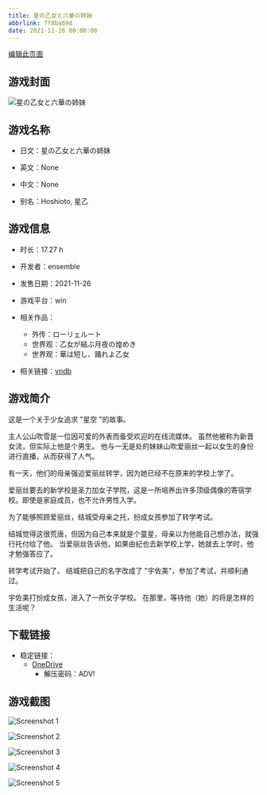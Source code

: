 ```yaml
---
title: 星の乙女と六華の姉妹
abbrlink: 7f8ba69d
date: 2021-11-26 00:00:00
---
```

[编辑此页面](https://github.com/ACG-3/ADV3-source/blob/main/source/_posts/games/%E6%98%9F%E3%81%AE%E4%B9%99%E5%A5%B3%E3%81%A8%E5%85%AD%E8%8F%AF%E3%81%AE%E5%A7%89%E5%A6%B9.md)

## 游戏封面

![星の乙女と六華の姉妹](https://pan.timero.xyz/onedrive/img_lib_001/%E6%98%9F%E3%81%AE%E4%B9%99%E5%A5%B3%E3%81%A8%E5%85%AD%E8%8F%AF%E3%81%AE%E5%A7%89%E5%A6%B9_cover.avif)


## 游戏名称

- 日文：星の乙女と六華の姉妹
- 英文：None
- 中文：None

- 别名：Hoshioto, 星乙


## 游戏信息

- 时长：17.27 h
- 开发者：ensemble
- 发售日期：2021-11-26
- 游戏平台：win
- 相关作品：
   - 外传：ローリェルート
   - 世界观：乙女が結ぶ月夜の煌めき
   - 世界观：華は短し、踊れよ乙女

- 相关链接：[vndb](https://vndb.org/v31700)


## 游戏简介

这是一个关于少女追求 "星空 "的故事。

主人公山吹雪是一位因可爱的外表而备受欢迎的在线流媒体。
虽然他被称为新晋女流，但实际上他是个男生。
他与一无是处的妹妹山吹爱丽丝一起以女生的身份进行直播，从而获得了人气。

有一天，他们的母亲强迫爱丽丝转学，因为她已经不在原来的学校上学了。

爱丽丝要去的新学校是圣力加女子学院，这是一所培养出许多顶级偶像的寄宿学校。即使是家庭成员，也不允许男性入学。

为了能够照顾爱丽丝，结城受母亲之托，扮成女孩参加了转学考试。

结城觉得这很荒唐，但因为自己本来就是个童星，母亲以为他能自己想办法，就强行托付给了他。
当爱丽丝告诉他，如果由纪也去新学校上学，她就去上学时，他才勉强答应了。

转学考试开始了。
结城把自己的名字改成了 "宇佐美"，参加了考试，并顺利通过。

宇佐美打扮成女孩，进入了一所女子学校。
在那里，等待他（她）的将是怎样的生活呢？




## 下载链接

- 稳定链接：
    - [OneDrive](https://pan.timero.xyz/onedrive/adv_lib_001/%E6%98%9F%E3%81%AE%E4%B9%99%E5%A5%B3%E3%81%A8%E5%85%AD%E8%8F%AF%E3%81%AE%E5%A7%89%E5%A6%B9)
        - 解压密码：ADV!



## 游戏截图


![Screenshot 1](https://pan.timero.xyz/onedrive/img_lib_001/%E6%98%9F%E3%81%AE%E4%B9%99%E5%A5%B3%E3%81%A8%E5%85%AD%E8%8F%AF%E3%81%AE%E5%A7%89%E5%A6%B9_Screenshot_1.avif)

![Screenshot 2](https://pan.timero.xyz/onedrive/img_lib_001/%E6%98%9F%E3%81%AE%E4%B9%99%E5%A5%B3%E3%81%A8%E5%85%AD%E8%8F%AF%E3%81%AE%E5%A7%89%E5%A6%B9_Screenshot_2.avif)

![Screenshot 3](https://pan.timero.xyz/onedrive/img_lib_001/%E6%98%9F%E3%81%AE%E4%B9%99%E5%A5%B3%E3%81%A8%E5%85%AD%E8%8F%AF%E3%81%AE%E5%A7%89%E5%A6%B9_Screenshot_3.avif)

![Screenshot 4](https://pan.timero.xyz/onedrive/img_lib_001/%E6%98%9F%E3%81%AE%E4%B9%99%E5%A5%B3%E3%81%A8%E5%85%AD%E8%8F%AF%E3%81%AE%E5%A7%89%E5%A6%B9_Screenshot_4.avif)

![Screenshot 5](https://pan.timero.xyz/onedrive/img_lib_001/%E6%98%9F%E3%81%AE%E4%B9%99%E5%A5%B3%E3%81%A8%E5%85%AD%E8%8F%AF%E3%81%AE%E5%A7%89%E5%A6%B9_Screenshot_5.avif)

